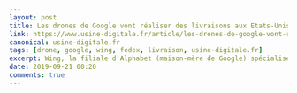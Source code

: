 ```yaml
---
layout: post
title: Les drones de Google vont réaliser des livraisons aux Etats-Unis dès cet automne
link: https://www.usine-digitale.fr/article/les-drones-de-google-vont-realiser-des-livraisons-aux-etats-unis-des-cet-automne.N886234
canonical: usine-digitale.fr
tags: [drone, google, wing, fedex, livraison, usine-digitale.fr]
excerpt: Wing, la filiale d'Alphabet (maison-mère de Google) spécialisée dans la livraison par drone va mener un pilote cet automne aux Etats-Unis. Il sera possible de se faire livrer des produits provenant du service de livraison FedEx, de la chaîne de pharmacies Walgreens et du commerçant local Sugar Magnolia.
date: 2019-09-21 00:20
comments: true
---
```


